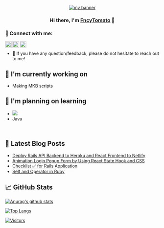 
<p align="center">
  <a href="https://www.yushi.dev/" target="_blank" rel="noreferrer"><img src="https://user-images.githubusercontent.com/101303514/157578721-6d7d35ed-049b-4885-90fd-22f69570fea0.png" alt="my banner"></a>
</p>

<h3 align="center">
Hi there, I'm <a href="https://www.yushi.dev/" target="_blank" rel="noreferrer">FncyTomato</a> 👋
</h3>

### 🤝 Connect with me:

<a href="https://www.linkedin.com/in//"><img align="left" src="https://raw.githubusercontent.com/yushi1007/yushi1007/main/images/linkedin.svg" alt="Yu Shi | LinkedIn" width="21px"/></a>
<a href="https://instagram.com/"><img align="left" src="https://raw.githubusercontent.com/yushi1007/yushi1007/main/images/instagram.svg" alt="Yu Shi | Instagram" width="21px"/></a>
<a href="https://.medium.com/"><img align="left" src="https://raw.githubusercontent.com/yushi1007/yushi1007/main/images/medium.svg" alt="Yu Shi | Medium" width="21px"/></a>
</br>
- 💬 If you have any question/feedback, please do not hesitate to reach out to me!

## 🔭 I'm currently working on

- Making MKB scripts

## 🌱 I'm planning on learning

- ![](https://img.shields.io/badge/Code-JavaScript-informational?style=flat&logo=JavaScript&color=F7DF1E)
- Java

</br>

## 📝 Latest Blog Posts

- [Deploy Rails API Backend to Heroku and React Frontend to Netlify](https://yushi95.medium.com/deploy-rails-api-backend-to-heroku-and-react-frontend-to-netlify-b515239d5022)
- [Animation Login Popup Form by Using React State Hook and CSS](https://medium.com/geekculture/animation-login-popup-form-by-using-react-state-hook-and-css-7ecf803f1fa9)
- [Checklist ✅ for Rails Application](https://yushi95.medium.com/checklist-for-rails-application-30868cb4f48b)
- [Self and Operator in Ruby](https://blog.usejournal.com/self-in-ruby-5e8a91fa4602)

## 📈 GitHub Stats 

[![Anurag's github stats](https://github-readme-stats.vercel.app/api?username=fncytomato)](https://github.com/fncytomato)

[![Top Langs](https://github-readme-stats.vercel.app/api/top-langs/?username=fncytomato&layout=compact)](https://github.com/fncytomato)

[![Visitors](https://visitor-badge.glitch.me/badge?page_id=fncytomato.fncytomato)](https://www.tomato.dev/)
